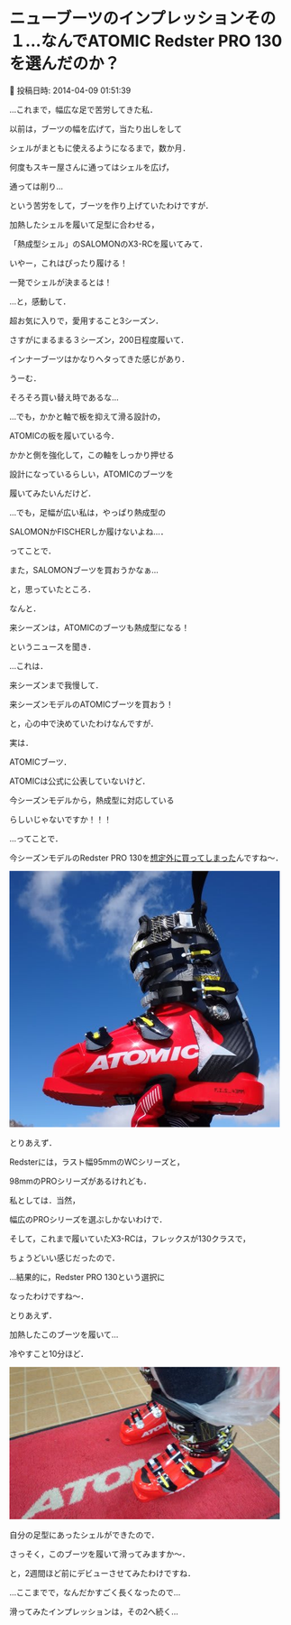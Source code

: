 # ニューブーツのインプレッションその１…なんでATOMIC Redster PRO 130を選んだのか？

📅 投稿日時: 2014-04-09 01:51:39

…これまで，幅広な足で苦労してきた私．


以前は，ブーツの幅を広げて，当たり出しをして


シェルがまともに使えるようになるまで，数か月．


何度もスキー屋さんに通ってはシェルを広げ，


通っては削り…


という苦労をして，ブーツを作り上げていたわけですが．





加熱したシェルを履いて足型に合わせる，


「熱成型シェル」のSALOMONのX3-RCを履いてみて．


いやー，これはぴったり履ける！


一発でシェルが決まるとは！


…と，感動して．


超お気に入りで，愛用すること3シーズン．





さすがにまるまる３シーズン，200日程度履いて．


インナーブーツはかなりヘタってきた感じがあり．





うーむ．


そろそろ買い替え時であるな…


…でも，かかと軸で板を抑えて滑る設計の，


ATOMICの板を履いている今．


かかと側を強化して，この軸をしっかり押せる


設計になっているらしい，ATOMICのブーツを


履いてみたいんだけど．


…でも，足幅が広い私は，やっぱり熱成型の


SALOMONかFISCHERしか履けないよね…．





ってことで．


また，SALOMONブーツを買おうかなぁ…


と，思っていたところ．





なんと．


来シーズンは，ATOMICのブーツも熱成型になる！


というニュースを聞き．


…これは．


来シーズンまで我慢して．


来シーズンモデルのATOMICブーツを買おう！


と，心の中で決めていたわけなんですが．





実は．


ATOMICブーツ．


ATOMICは公式に公表していないけど．


今シーズンモデルから，熱成型に対応している


らしいじゃないですか！！！


…ってことで．


今シーズンモデルのRedster PRO 130を[想定外に買ってしまった](e4eb8b62d644e240a6080cac72ad69416.md)んですね～．




![0d8a244b48f6a3bfec4f71edc918fbfd.jpg](images/0d8a244b48f6a3bfec4f71edc918fbfd.jpg)







とりあえず．


Redsterには，ラスト幅95mmのWCシリーズと，


98mmのPROシリーズがあるけれども．


私としては．当然，


幅広のPROシリーズを選ぶしかないわけで．





そして，これまで履いていたX3-RCは，フレックスが130クラスで，


ちょうどいい感じだったので．





…結果的に，Redster PRO 130という選択に


なったわけですね～．





とりあえず．


加熱したこのブーツを履いて…


冷やすこと10分ほど．




![cafeb5e767e1d7c4c03d4cec5db8d606.jpg](images/cafeb5e767e1d7c4c03d4cec5db8d606.jpg)







自分の足型にあったシェルができたので．


さっそく，このブーツを履いて滑ってみますか～．





と，2週間ほど前にデビューさせてみたわけですね．





…ここまでで，なんだかすごく長くなったので…


滑ってみたインプレッションは，その2へ続く…
